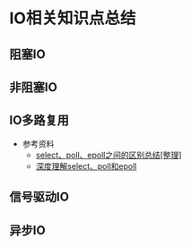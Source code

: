 # IO相关知识点总结

## 阻塞IO

## 非阻塞IO

## IO多路复用
 * 参考资料
    * [select、poll、epoll之间的区别总结[整理]](http://www.cnblogs.com/Anker/p/3265058.html)
    * [深度理解select、poll和epoll](http://blog.csdn.net/davidsguo008/article/details/73556811)

## 信号驱动IO

## 异步IO